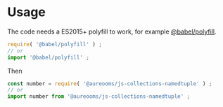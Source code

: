# Usage
The code needs a ES2015+ polyfill to work, for example
[@babel/polyfill](https://babeljs.io/docs/usage/polyfill).
```js
require( '@babel/polyfill' ) ;
// or
import '@babel/polyfill' ;
```

Then
```js
const number = require( '@aureooms/js-collections-namedtuple' ) ;
// or
import number from '@aureooms/js-collections-namedtuple' ;
```
